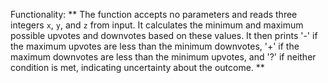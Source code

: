 Functionality: ** The function accepts no parameters and reads three integers `x`, `y`, and `z` from input. It calculates the minimum and maximum possible upvotes and downvotes based on these values. It then prints '-' if the maximum upvotes are less than the minimum downvotes, '+' if the maximum downvotes are less than the minimum upvotes, and '?' if neither condition is met, indicating uncertainty about the outcome. **